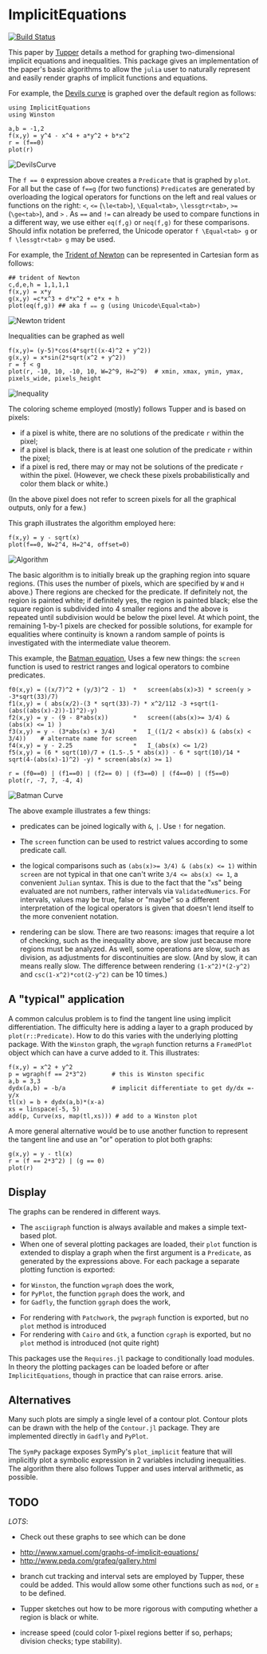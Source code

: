 # ImplicitEquations

[![Build Status](https://travis-ci.org/jverzani/ImplicitEquations.jl.svg?branch=master)](https://travis-ci.org/jverzani/ImplicitEquations.jl)



This paper by
[Tupper](http://www.dgp.toronto.edu/people/mooncake/papers/SIGGRAPH2001_Tupper.pdf)
details a method for graphing two-dimensional implicit equations and
inequalities. This package gives an
implementation of the  paper's basic algorithms to allow
the `julia` user to naturally represent and easily render graphs of
implicit functions and equations.



For example, the
[Devils curve](http://www-groups.dcs.st-and.ac.uk/~history/Curves/Devils.html)
is graphed over the default region as follows:

```
using ImplicitEquations
using Winston 

a,b = -1,2
f(x,y) = y^4 - x^4 + a*y^2 + b*x^2
r = (f==0)
plot(r)
```

![DevilsCurve](http://i.imgur.com/LChTzC1.png)


The `f == 0` expression above creates a `Predicate` that is graphed by
`plot`. For all but the case of `f==g` (for two functions)
`Predicate`s are generated by overloading the logical operators for
functions on the left and real values or functions on the right: `<`,
`<=` (`\le<tab>`), `\Equal<tab>`, `\lessgtr<tab>`, `>=` (`\ge<tab>`),
and `>` . As `==` and `!=` can already be used to compare functions in
a different way, we use either `eq(f,g)` or `neq(f,g)` for these
comparisons. Should infix notation be preferred, the Unicode operator
`f \Equal<tab> g` or `f \lessgtr<tab> g` may be used.

For example, the
[Trident of Newton](http://www-history.mcs.st-and.ac.uk/Curves/Trident.html)
can be represented in Cartesian form as follows:

```
## trident of Newton
c,d,e,h = 1,1,1,1
f(x,y) = x*y
g(x,y) =c*x^3 + d*x^2 + e*x + h
plot(eq(f,g)) ## aka f ⩵ g (using Unicode\Equal<tab>)
```

![Newton trident](http://i.imgur.com/7NxtUsK.png)


Inequalities can be graphed as well

```
f(x,y)= (y-5)*cos(4*sqrt((x-4)^2 + y^2))
g(x,y) = x*sin(2*sqrt(x^2 + y^2))
r = f < g
plot(r, -10, 10, -10, 10, W=2^9, H=2^9)  # xmin, xmax, ymin, ymax, pixels_wide, pixels_height
```


![Inequality](http://i.imgur.com/brDPZ9W.png)


The coloring scheme employed (mostly) follows Tupper and is based on pixels:

* if a pixel is white, there are no solutions of the predicate `r` within the
pixel;
* if a pixel is black, there is at least one solution of the predicate `r`
within the pixel;
* if a pixel is red, there may or may not be solutions of the
predicate `r` within the pixel. (However, we check these pixels
probabilistically and color them black or white.)

(In the above pixel does not refer to screen pixels for all the
graphical outputs, only for a few.)


This graph illustrates the algorithm employed here:

```
f(x,y) = y - sqrt(x)
plot(f==0, W=2^4, H=2^4, offset=0)
```

![Algorithm](http://i.imgur.com/8Mtmb7v.png)

The basic algorithm is to initially break up the graphing region into
square regions. (This uses the number of pixels, which are specified
by `W` and `H` above.)  There regions are checked for the
predicate. If definitely not, the region is painted white; if
definitely yes, the region is painted black; else the square region is
subdivided into 4 smaller regions and the above is repeated until
subdivision would be below the pixel level. At which point, the
remaining 1-by-1 pixels are checked for possible solutions, for
example for equalities where continuity is known a random sample of
points is investigated with the intermediate value theorem.


This example, the
[Batman equation](http://yangkidudel.wordpress.com/2011/08/02/love-and-mathematics/),
Uses a few new things: the `screen` function is used to restrict
ranges and logical operators to combine predicates.

```
f0(x,y) = ((x/7)^2 + (y/3)^2 - 1)  *   screen(abs(x)>3) * screen(y > -3*sqrt(33)/7) 
f1(x,y) = ( abs(x/2)-(3 * sqrt(33)-7) * x^2/112 -3 +sqrt(1-(abs((abs(x)-2))-1)^2)-y)
f2(x,y) = y - (9 - 8*abs(x))       *   screen((abs(x)>= 3/4) &  (abs(x) <= 1) )
f3(x,y) = y - (3*abs(x) + 3/4)     *   I_((1/2 < abs(x)) & (abs(x) < 3/4))    # alternate name for screen
f4(x,y) = y - 2.25                 *   I_(abs(x) <= 1/2) 
f5(x,y) = (6 * sqrt(10)/7 + (1.5-.5 * abs(x)) - 6 * sqrt(10)/14 * sqrt(4-(abs(x)-1)^2) -y) * screen(abs(x) >= 1)

r = (f0==0) | (f1==0) | (f2== 0) | (f3==0) | (f4==0) | (f5==0)
plot(r, -7, 7, -4, 4)
```

![Batman Curve](http://i.imgur.com/Buyd9Fb.png)

The above example illustrates a few things:

* predicates can be joined logically with `&`, `|`. Use `!` for negation.

* The `screen` function can be used to restrict values according to
  some predicate call.

* the logical comparisons such as `(abs(x)>= 3/4) & (abs(x) <= 1)`
  within `screen` are not typical in that one can't write `3/4 <=
  abs(x) <= 1`, a convenient `Julian` syntax. This is due to the fact that the "`x`s"
  being evaluated are not numbers, rather intervals via
  `ValidatedNumerics`. For intervals, values may be true, false or
  "maybe" so a different interpretation of the logical operators is
  given that doesn't lend itself to the more convenient notation.

* rendering can be slow. There are two reasons: images that require a
  lot of checking, such as the inequality above, are slow just because
  more regions must be analyzed. As well, some operations are slow,
  such as division, as adjustments for discontinuities are slow. (And
  by slow, it can means really slow. The difference between rendering
  `(1-x^2)*(2-y^2)` and `csc(1-x^2)*cot(2-y^2)` can be 10 times.)

## A "typical" application

A common calculus problem is to find the tangent line using implicit
differentiation. The difficulty here is adding a layer to a graph
produced by `plot(r::Predicate)`. How to do this varies with the
underlying plotting package. With the `Winston` graph, the `wgraph`
function returns a `FramedPlot` object which can have a curve added to
it. This illustrates:

```
f(x,y) = x^2 + y^2
p = wgraph(f == 2*3^2)       # this is Winston specific
a,b = 3,3
dydx(a,b) = -b/a             # implicit differentiate to get dy/dx =-y/x
tl(x) = b + dydx(a,b)*(x-a)  
xs = linspace(-5, 5)
add(p, Curve(xs, map(tl,xs))) # add to a Winston plot
```

A more general alternative would be to use another function to represent
the tangent line and use an "or" operation to plot both graphs:

```
g(x,y) = y - tl(x)
r = (f == 2*3^2) | (g == 0)
plot(r)
```

## Display

The graphs can be rendered in different ways.

* The `asciigraph` function is always available and makes a simple text-based plot.
* When one of several plotting packages are loaded, their `plot` function is extended to display a graph when the first argument is a `Predicate`, as generated by the expressions above. For each package a separate plotting function is exported:
- for `Winston`, the function  `wgraph` does the work,
- for `PyPlot`, the function  `pgraph` does the work, and
- for `Gadfly`, the function  `ggraph` does the work,
* For rendering with `Patchwork`, the `pwgraph` function is exported, but no `plot` method is introduced
* For rendering with `Cairo` and `Gtk`, a function `cgraph` is exported, but no `plot` method is introduced (not quite right)

This packages use the `Requires.jl` package to conditionally load
modules. In theory the plotting packages can be loaded
before or after `ImplicitEquations`, though in practice that can raise errors.
arise.

## Alternatives

Many such plots are simply a single level of a contour plot. Contour plots
can be drawn with the help of the `Contour.jl` package. They are
implemented directly in `Gadfly` and `PyPlot`.

The `SymPy` package exposes SymPy's `plot_implicit` feature that will
implicitly plot a symbolic expression in 2 variables including
inequalities. The algorithm there also follows Tupper and uses
interval arithmetic, as possible.

## TODO

*LOTS*:

* Check out these graphs to see which can be done
- http://www.xamuel.com/graphs-of-implicit-equations/
- http://www.peda.com/grafeq/gallery.html

* branch cut tracking and interval sets are employed by Tupper, these
  could be added. This would allow some other functions such as `mod`,
  or `±` to be defined.

* Tupper sketches out how to be more rigorous with computing whether a region is black or white.

* increase speed (could color 1-pixel regions better if so, perhaps; division checks; type stability).

